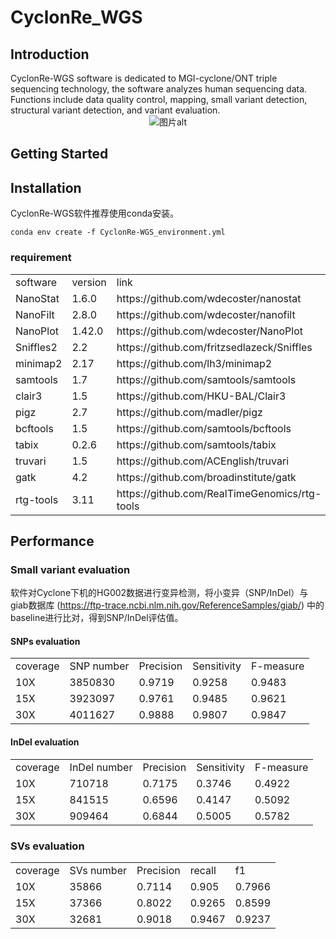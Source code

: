 # CyclonRe_WGS

<h2> Introduction </h2>
CyclonRe-WGS software is dedicated to MGI-cyclone/ONT triple sequencing technology, the software analyzes human sequencing data. Functions include data quality control, mapping, small variant detection, structural variant detection, and variant evaluation.


<div align=center><img src="https://pic.imgdb.cn/item/662a2a6b0ea9cb14037ebad5.jpg" alt="图片alt" title="图2"></div>

<h2> Getting Started </h2>



<h2> Installation </h2>

CyclonRe-WGS软件推荐使用conda安装。

```Shel
conda env create -f CyclonRe-WGS_environment.yml
```

<h3> requirement </h3>
<table>
    <tr>
        <td>software</td> 
        <td>version</td> 
        <td>link</td> 
   </tr>
    <tr>
  		<td>NanoStat</td> 
        <td>1.6.0</td> 
        <td>https://github.com/wdecoster/nanostat</td> 
    </tr>
    <tr>
        <td>NanoFilt</td> 
        <td>2.8.0</td> 
        <td>https://github.com/wdecoster/nanofilt</td> 
    </tr>
    <tr>
        <td>NanoPlot</td> 
        <td>1.42.0</td> 
        <td>https://github.com/wdecoster/NanoPlot</td> 
    </tr>
    <tr>
        <td>Sniffles2</td> 
        <td>2.2</td> 
        <td>https://github.com/fritzsedlazeck/Sniffles</td> 
    </tr>
    <tr>
        <td>minimap2</td> 
        <td>2.17</td> 
        <td>https://github.com/lh3/minimap2</td> 
    </tr>
    <tr>
        <td>samtools</td> 
        <td>1.7</td> 
        <td>https://github.com/samtools/samtools</td> 
    </tr>
    <tr>
        <td>clair3</td> 
        <td>1.5</td> 
        <td>https://github.com/HKU-BAL/Clair3</td> 
    </tr>
    <tr>
        <td>pigz</td> 
        <td>2.7</td> 
        <td>https://github.com/madler/pigz</td> 
    </tr>
    <tr>
        <td>bcftools</td> 
        <td>1.5</td> 
        <td>https://github.com/samtools/bcftools</td> 
    </tr>
    <tr>
        <td>tabix</td> 
        <td>0.2.6</td> 
        <td>https://github.com/samtools/tabix</td> 
    </tr>
    <tr>
        <td>truvari</td> 
        <td>1.5</td> 
        <td>https://github.com/ACEnglish/truvari</td> 
    </tr>
    <tr>
        <td>gatk</td> 
        <td>4.2</td> 
        <td>https://github.com/broadinstitute/gatk</td> 
    </tr>
    <tr>
        <td>rtg-tools</td> 
        <td>3.11</td> 
        <td>https://github.com/RealTimeGenomics/rtg-tools</td> 
    </tr>
</table>

<h2>Performance</h2> 

<h3>Small variant evaluation</h3>

软件对Cyclone下机的HG002数据进行变异检测，将小变异（SNP/InDel）与giab数据库 (https://ftp-trace.ncbi.nlm.nih.gov/ReferenceSamples/giab/) 中的baseline进行比对，得到SNP/InDel评估值。
<h4>SNPs evaluation</h4>
<table>
    <tr>
        <td>coverage</td> 
        <td>SNP number</td> 
        <td>Precision</td> 
        <td>Sensitivity</td>
        <td>F-measure</td>
   </tr>
    <tr>
        <td>10X</td> 
        <td>3850830</td> 
        <td>0.9719</td> 
        <td>0.9258</td>
        <td>0.9483</td>
   </tr>
    <tr>
        <td>15X</td> 
        <td>3923097</td> 
        <td>0.9761</td> 
        <td>0.9485</td>
        <td>0.9621</td>
   </tr>
    <tr>
        <td>30X</td> 
        <td>4011627</td> 
        <td>0.9888</td> 
        <td>0.9807</td>
        <td>0.9847</td>
   </tr>
</table>

<h4>InDel evaluation</h4>
<table>
    <tr>
        <td>coverage</td> 
        <td>InDel number</td> 
        <td>Precision</td> 
        <td>Sensitivity</td>
        <td>F-measure</td>
   </tr>
    <tr>
        <td>10X</td> 
        <td>710718</td> 
        <td>0.7175</td> 
        <td>0.3746</td>
        <td>0.4922</td>
   </tr>
    <tr>
        <td>15X</td> 
        <td>841515</td> 
        <td>0.6596</td> 
        <td>0.4147</td>
        <td>0.5092</td>
   </tr>
    <tr>
        <td>30X</td> 
        <td>909464</td> 
        <td>0.6844</td> 
        <td>0.5005</td>
        <td>0.5782</td>
   </tr>
</table>

<h3>SVs evaluation</h3>
<table>
    <tr>
        <td>coverage</td> 
        <td>SVs number</td> 
        <td>Precision</td> 
        <td>recall</td>
        <td>f1</td>
   </tr>
    <tr>
        <td>10X</td> 
        <td>35866</td> 
        <td>0.7114</td> 
        <td>0.905</td>
        <td>0.7966</td>
   </tr>
    <tr>
        <td>15X</td> 
        <td>37366</td> 
        <td>0.8022</td> 
        <td>0.9265</td>
        <td>0.8599</td>
   </tr>
    <tr>
        <td>30X</td> 
        <td>32681</td> 
        <td>0.9018</td> 
        <td>0.9467</td>
        <td>0.9237</td>
   </tr>
</table>

